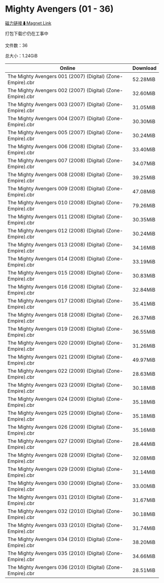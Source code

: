 # Mighty Avengers (01 - 36)

[磁力链接⬇Magnet Link](magnet:?xt=urn:btih:aa264375f10b9eb8ab31d1912fb92de23935919d&dn=Mighty%20Avengers%20%2801%20-%2036%29)

打包下载📦仍在工事中

文件数：36

总大小：1.24GiB

Online | Download
--- | ---
The Mighty Avengers 001 (2007) (Digital) (Zone-Empire).cbr | 52.28MiB
The Mighty Avengers 002 (2007) (Digital) (Zone-Empire).cbr | 32.60MiB
The Mighty Avengers 003 (2007) (Digital) (Zone-Empire).cbr | 31.05MiB
The Mighty Avengers 004 (2007) (Digital) (Zone-Empire).cbr | 30.30MiB
The Mighty Avengers 005 (2007) (Digital) (Zone-Empire).cbr | 30.24MiB
The Mighty Avengers 006 (2008) (Digital) (Zone-Empire).cbr | 33.40MiB
The Mighty Avengers 007 (2008) (Digital) (Zone-Empire).cbr | 34.07MiB
The Mighty Avengers 008 (2008) (Digital) (Zone-Empire).cbr | 39.25MiB
The Mighty Avengers 009 (2008) (Digital) (Zone-Empire).cbr | 47.08MiB
The Mighty Avengers 010 (2008) (Digital) (Zone-Empire).cbr | 79.26MiB
The Mighty Avengers 011 (2008) (Digital) (Zone-Empire).cbr | 30.35MiB
The Mighty Avengers 012 (2008) (Digital) (Zone-Empire).cbr | 30.24MiB
The Mighty Avengers 013 (2008) (Digital) (Zone-Empire).cbr | 34.16MiB
The Mighty Avengers 014 (2008) (Digital) (Zone-Empire).cbr | 33.19MiB
The Mighty Avengers 015 (2008) (Digital) (Zone-Empire).cbr | 30.83MiB
The Mighty Avengers 016 (2008) (Digital) (Zone-Empire).cbr | 32.84MiB
The Mighty Avengers 017 (2008) (Digital) (Zone-Empire).cbr | 35.41MiB
The Mighty Avengers 018 (2008) (Digital) (Zone-Empire).cbr | 26.37MiB
The Mighty Avengers 019 (2008) (Digital) (Zone-Empire).cbr | 36.55MiB
The Mighty Avengers 020 (2009) (Digital) (Zone-Empire).cbr | 31.26MiB
The Mighty Avengers 021 (2009) (Digital) (Zone-Empire).cbr | 49.97MiB
The Mighty Avengers 022 (2009) (Digital) (Zone-Empire).cbr | 28.63MiB
The Mighty Avengers 023 (2009) (Digital) (Zone-Empire).cbr | 30.18MiB
The Mighty Avengers 024 (2009) (Digital) (Zone-Empire).cbr | 35.18MiB
The Mighty Avengers 025 (2009) (Digital) (Zone-Empire).cbr | 35.18MiB
The Mighty Avengers 026 (2009) (Digital) (Zone-Empire).cbr | 35.16MiB
The Mighty Avengers 027 (2009) (Digital) (Zone-Empire).cbr | 28.44MiB
The Mighty Avengers 028 (2009) (Digital) (Zone-Empire).cbr | 32.08MiB
The Mighty Avengers 029 (2009) (Digital) (Zone-Empire).cbr | 31.14MiB
The Mighty Avengers 030 (2009) (Digital) (Zone-Empire).cbr | 33.00MiB
The Mighty Avengers 031 (2010) (Digital) (Zone-Empire).cbr | 31.67MiB
The Mighty Avengers 032 (2010) (Digital) (Zone-Empire).cbr | 30.18MiB
The Mighty Avengers 033 (2010) (Digital) (Zone-Empire).cbr | 31.74MiB
The Mighty Avengers 034 (2010) (Digital) (Zone-Empire).cbr | 38.20MiB
The Mighty Avengers 035 (2010) (Digital) (Zone-Empire).cbr | 34.66MiB
The Mighty Avengers 036 (2010) (Digital) (Zone-Empire).cbr | 28.51MiB